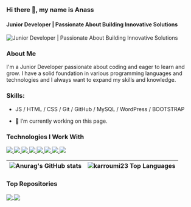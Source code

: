 ### Hi there 👋, my name is Anass
#### Junior Developer | Passionate About Building Innovative Solutions 
![Junior Developer | Passionate About Building Innovative Solutions ](https://media.licdn.com/dms/image/D4E16AQHkjaedl98IBg/profile-displaybackgroundimage-shrink_350_1400/0/1719588500610?e=1725494400&v=beta&t=7oXI37cj5BbepcjAhuUOuidNv0LBujTiI15iT_6QF0w)

### About Me 
 I'm a Junior Developer passionate about coding and eager to learn and grow. I have a solid foundation in various programming languages 
 and technologies and I always want to expand my skills and knowledge.

### Skills: 
* JS / HTML / CSS / Git / GitHub / MySQL / WordPress / BOOTSTRAP

- 🔭 I’m currently working on this page. 

### Technologies I Work With


 <a href="https://github.com/harish-sethuraman/readme-components">
<img  src="https://readme-components.vercel.app/api?component=logo&fill=black&logo=html5&svgfill=f06629">
</a> 
<a href="https://github.com/harish-sethuraman/readme-components">
<img  src="https://readme-components.vercel.app/api?component=logo&fill=black&logo=javascript&svgfill=f6df1c">
</a>
<a href="https://github.com/harish-sethuraman/readme-components">
<img  src="https://readme-components.vercel.app/api?component=logo&fill=black&logo=CSS3&svgfill=028dd1">
</a>
<a href="https://github.com/harish-sethuraman/readme-components">
<img  src="https://readme-components.vercel.app/api?component=logo&fill=black&logo=git&svgfill=f34f29">
</a>
<a href="https://github.com/harish-sethuraman/readme-components">
<img  src="https://readme-components.vercel.app/api?component=logo&fill=black&logo=github&svgfill=e8eaea">
</a>
<a href="https://github.com/harish-sethuraman/readme-components">
<img  src="https://readme-components.vercel.app/api?component=logo&fill=black&logo=mysql&svgfill=F29111">
</a>
<a href="https://github.com/harish-sethuraman/readme-components">
<img  src="https://readme-components.vercel.app/api?component=logo&fill=black&logo=wordpress&svgfill=21759b">
</a>
<a href="https://github.com/harish-sethuraman/readme-components">
<img  src="https://readme-components.vercel.app/api?component=logo&fill=black&logo=bootstrap&svgfill=563d7c">
</a>

<br>
<be>




| ![Anurag's GitHub stats](https://github-readme-stats.vercel.app/api?username=karroumi23&show_icons=true)</a> | <img align="center" src="https://github-readme-stats.vercel.app/api/top-langs/?username=karroumi23&layout=compact&theme=buefy&hide_border=true" alt="karroumi23 Top Languages" /> |
| ------------- | ------------- |







### Top Repositories

<a href="https://github.com/karroumi23/CRUD-Product-Management-System">
  <img align="center" src="https://github-readme-stats.vercel.app/api/pin/?username=karroumi23&repo=CRUD-Product-Management-System&theme=buefy" />
</a>
<a href="https://github.com/karroumi23/facture-en-ligne-1">
  <img align="center" src="https://github-readme-stats.vercel.app/api/pin/?username=karroumi23&repo=facture-en-ligne-1&theme=buefy" />
</a>





